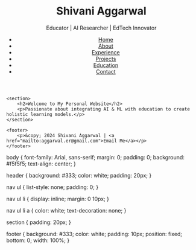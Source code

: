<!-- index.html -->
<!DOCTYPE html>
<html lang="en">
<head>
    <meta charset="UTF-8">
    <meta name="viewport" content="width=device-width, initial-scale=1.0">
    <title>Shivani Aggarwal | Home</title>
    <link rel="stylesheet" href="styles.css">
</head>
<body>
    <header>
        <h1>Shivani Aggarwal</h1>
        <p>Educator | AI Researcher | EdTech Innovator</p>
        <nav>
            <ul>
                <li><a href="index.html">Home</a></li>
                <li><a href="about.html">About</a></li>
                <li><a href="experience.html">Experience</a></li>
                <li><a href="projects.html">Projects</a></li>
                <li><a href="education.html">Education</a></li>
                <li><a href="contact.html">Contact</a></li>
            </ul>
        </nav>
    </header>
    
    <section>
        <h2>Welcome to My Personal Website</h2>
        <p>Passionate about integrating AI & ML with education to create holistic learning models.</p>
    </section>
    
    <footer>
        <p>&copy; 2024 Shivani Aggarwal | <a href="mailto:aggarwal.er@gmail.com">Email Me</a></p>
    </footer>
</body>
</html>

<!-- styles.css -->
body {
    font-family: Arial, sans-serif;
    margin: 0;
    padding: 0;
    background: #f5f5f5;
    text-align: center;
}

header {
    background: #333;
    color: white;
    padding: 20px;
}

nav ul {
    list-style: none;
    padding: 0;
}

nav ul li {
    display: inline;
    margin: 0 10px;
}

nav ul li a {
    color: white;
    text-decoration: none;
}

section {
    padding: 20px;
}

footer {
    background: #333;
    color: white;
    padding: 10px;
    position: fixed;
    bottom: 0;
    width: 100%;
}




